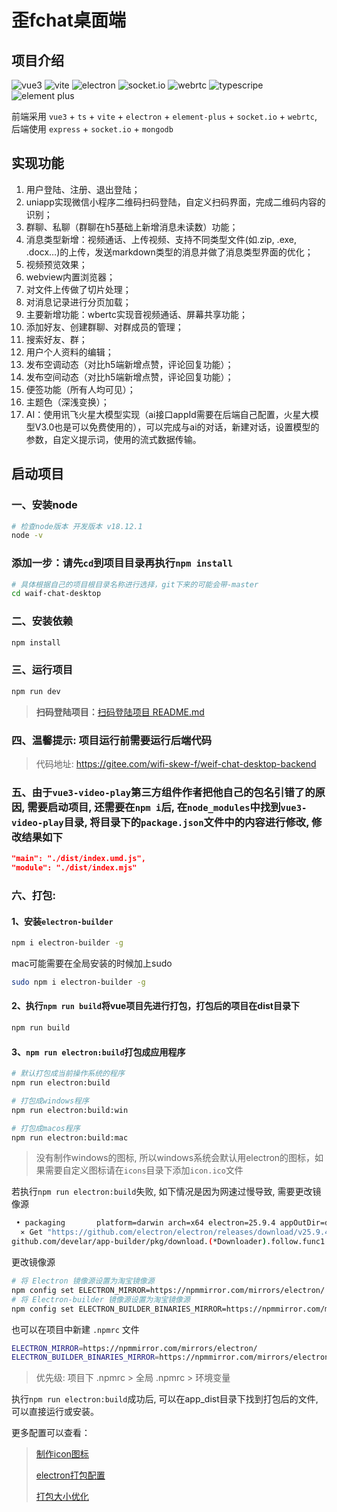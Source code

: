 # 歪fchat桌面端

## 项目介绍

![vue3](https://img.shields.io/badge/vue3-green.svg?style=plastic) ![vite](https://img.shields.io/badge/vite-yellow.svg?style=plastic) ![electron](https://img.shields.io/badge/electron-blue.svg?style=plastic) ![socket.io](https://img.shields.io/badge/socket.io-orange.svg?style=plastic) ![webrtc](https://img.shields.io/badge/webrtc-red.svg?style=plastic) ![typescripe](https://img.shields.io/badge/typescripe-blueviolet.svg?style=plastic) ![element plus](https://img.shields.io/badge/element_plus-success.svg?style=plastic)

前端采用 `vue3` + `ts` +  `vite` + `electron` + `element-plus` + `socket.io` + `webrtc`, 后端使用 `express` + `socket.io` + `mongodb`

## 实现功能

1. 用户登陆、注册、退出登陆；
2. uniapp实现微信小程序二维码扫码登陆，自定义扫码界面，完成二维码内容的识别；
3. 群聊、私聊（群聊在h5基础上新增消息未读数）功能；
4. 消息类型新增：视频通话、上传视频、支持不同类型文件(如.zip, .exe, .docx…)的上传，发送markdown类型的消息并做了消息类型界面的优化；
5. 视频预览效果；
6. webview内置浏览器；
7. 对文件上传做了切片处理；
8. 对消息记录进行分页加载；
9. 主要新增功能：wbertc实现音视频通话、屏幕共享功能；
10. 添加好友、创建群聊、对群成员的管理；
11. 搜索好友、群；
12. 用户个人资料的编辑；
13. 发布空调动态（对比h5端新增点赞，评论回复功能）；
14. 发布空间动态（对比h5端新增点赞，评论回复功能）；
15. 便签功能（所有人均可见）；
16. 主题色（深浅变换）；
17. AI：使用讯飞火星大模型实现（ai接口appId需要在后端自己配置，火星大模型V3.0也是可以免费使用的），可以完成与ai的对话，新建对话，设置模型的参数，自定义提示词，使用的流式数据传输。

## 启动项目

### 一、安装node

```bash
# 检查node版本 开发版本 v18.12.1
node -v
```

### 添加一步：请先`cd`到项目目录再执行`npm install`

```bash
# 具体根据自己的项目根目录名称进行选择，git下来的可能会带-master
cd waif-chat-desktop
```

### 二、安装依赖

```bash
npm install
```

### 三、运行项目

```bash
npm run dev
```

> **扫码登陆项目：**[扫码登陆项目 README.md](./scan-qrcode-app/source/README.md)

### 四、温馨提示: 项目运行前需要运行后端代码  

>  代码地址: https://gitee.com/wifi-skew-f/weif-chat-desktop-backend

### 五、由于`vue3-video-play`第三方组件作者把他自己的包名引错了的原因, 需要启动项目, 还需要在`npm i`后, 在`node_modules`中找到`vue3-video-play`目录, 将目录下的`package.json`文件中的内容进行修改, 修改结果如下

```json
"main": "./dist/index.umd.js",
"module": "./dist/index.mjs"
```

### 六、打包: 

#### 1、安装`electron-builder`

```bash
npm i electron-builder -g
```

mac可能需要在全局安装的时候加上sudo

```bash
sudo npm i electron-builder -g
```

#### 2、执行`npm run build`将vue项目先进行打包，打包后的项目在dist目录下

```bash
npm run build
```

#### 3、`npm run electron:build`打包成应用程序

```bash
# 默认打包成当前操作系统的程序
npm run electron:build

# 打包成windows程序
npm run electron:build:win

# 打包成macos程序
npm run electron:build:mac
```

> 没有制作windows的图标, 所以windows系统会默认用electron的图标，如果需要自定义图标请在`icons`目录下添加`icon.ico`文件

若执行`npm run electron:build`失败, 如下情况是因为网速过慢导致, 需要更改镜像源

```bash
 • packaging       platform=darwin arch=x64 electron=25.9.4 appOutDir=dist/mac
  ⨯ Get "https://github.com/electron/electron/releases/download/v25.9.4/electron-v25.9.4-darwin-x64.zip": EOF
github.com/develar/app-builder/pkg/download.(*Downloader).follow.func1
```

更改镜像源

```bash
# 将 Electron 镜像源设置为淘宝镜像源
npm config set ELECTRON_MIRROR=https://npmmirror.com/mirrors/electron/
# 将 Electron-builder 镜像源设置为淘宝镜像源
npm config set ELECTRON_BUILDER_BINARIES_MIRROR=https://npmmirror.com/mirrors/electron-builder-binaries/
```

也可以在项目中新建 `.npmrc` 文件

```bash
ELECTRON_MIRROR=https://npmmirror.com/mirrors/electron/
ELECTRON_BUILDER_BINARIES_MIRROR=https://npmmirror.com/mirrors/electron-builder-binaries/
```

> 优先级: 项目下 .npmrc > 全局 .npmrc > 环境变量

执行`npm run electron:build`成功后, 可以在app_dist目录下找到打包后的文件, 可以直接运行或安装。

更多配置可以查看：

> [制作icon图标](./doc/制作icon图标.md)
>
> [electron打包配置](./doc/electron打包配置.md)
>
> [打包大小优化](./doc/打包大小优化.md)